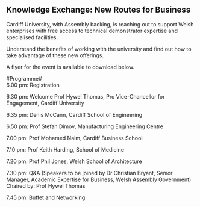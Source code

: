 ## Knowledge Exchange: New Routes for Business

Cardiff University, with Assembly backing, is reaching out to support Welsh enterprises with free access to technical demonstrator expertise and specialised facilities.
<!--break-->
Understand the benefits of working with the university and find out how to take advantage of these new offerings.  

A flyer for the event is available to download below.

#Programme#  
6.00 pm: Registration  

6.30 pm: Welcome Prof Hywel Thomas, Pro Vice-Chancellor for Engagement, Cardiff University

6.35 pm: Denis McCann, Cardiff School of Engineering  

6.50 pm: Prof Stefan Dimov, Manufacturing Engineering Centre  

7.00 pm: Prof Mohamed Naim, Cardiff Business School  

7.10 pm: Prof Keith Harding, School of Medicine  

7.20 pm: Prof Phil Jones, Welsh School of Architecture  

7.30 pm: Q&A (Speakers to be joined by Dr Christian Bryant, Senior Manager, Academic Expertise for Business, Welsh Assembly Government)
Chaired by: Prof Hywel Thomas  

7.45 pm: Buffet and Networking